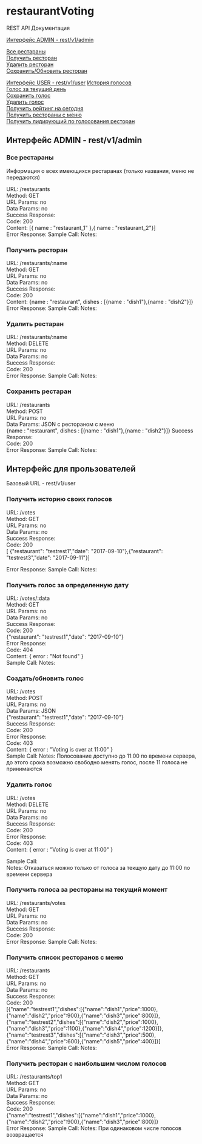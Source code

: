# restaurantVoting


REST API Документация

[Интерфейс ADMIN - rest/v1/admin](#admin)  

[Все рестараны](#rest_getAll)  
[Получить ресторан](#rest_get)  
[Удалить ресторан](#rest_del)  
[Сохранить/Обновить ресторан](#rest_save)

[Интерфейс USER - rest/v1/user](#user)
[История голосов](#get_votes)  
[Голос за текущий день](#get_vote)  
[Сохранить голос](#save_vote)  
[Удалить голос](#del_vote)  
[Получить рейтинг на сегодня](#get_rest_with_votes)  
[Получить рестораны с меню](#get_rest_with_menu)  
[Получить лидирующий по голосования ресторан](#get_top1)  

<a name="admin"><h2>Интерфейс ADMIN - rest/v1/admin</h2></a>

<a name="rest_getAll"><h3>Все рестараны</h3></a>

Информация о всех имеющихся рестаранах (только названия, меню не передаются)

URL: /restaurants  
Method: GET  
URL Params: no  
Data Params: no  
Success Response:  
Code: 200  
Content: [{ name : "restaurant_1" },{ name : "restaurant_2"}]  
Error Response:
Sample Call:
Notes:

<a name="rest_get"><h3>Получить ресторан</h3></a>

URL: /restaurants/:name  
Method: GET  
URL Params: no  
Data Params: no  
Success Response:  
Code: 200  
Content: {name : "restaurant", dishes : [{name : "dish1"},{name : "dish2"}]}  
Error Response:
Sample Call:
Notes:


<a name="rest_del"><h3>Удалить рестаран</h3></a>

URL: /restaurants/:name  
Method: DELETE  
URL Params: no  
Data Params: no  
Success Response:  
Code: 200  
Error Response:
Sample Call:
Notes:


<a id="rest_save"><h3>Сохранить рестаран</h3></a>

URL: /restaurants  
Method: POST  
URL Params: no  
Data Params: JSON с рестораном с меню  
{name : "restaurant", dishes : [{name : "dish1"},{name : "dish2"}]}
Success Response:  
Code: 200  
Error Response:
Sample Call:
Notes:

<a id="user"><h2>Интерфейс для прользователей</h2></a>
Базовый URL - rest/v1/user

<a id="get_votes"><h3>Получить историю своих голосов</h3></a>

URL: /votes  
Method: GET  
URL Params: no  
Data Params: no  
Success Response:  
Code: 200  
[ {"restaurant": "testrest1","date": "2017-09-10"},{"restaurant": "testrest3","date": "2017-09-11"}]
    
Error Response:
Sample Call:
Notes:

<a id="get_vote"><h3>Получить голос за определенную дату</h3></a>

URL: /votes/:data  
Method: GET  
URL Params: no  
Data Params: no  
Success Response:  
Code: 200  
{"restaurant": "testrest1","date": "2017-09-10"}  
Error Response:  
Code: 404  
Content: { error : "Not found" }  
Sample Call:
Notes:

<a id="post_vote"><h3>Создать/обновить голос</h3></a>

URL: /votes  
Method: POST  
URL Params: no  
Data Params: JSON  
{"restaurant": "testrest1","date": "2017-09-10"}  
Success Response:  
Code: 200  
Error Response:  
Code: 403  
Content: { error : "Voting is over at 11:00" }  
Sample Call:
Notes: Полосование доступно до 11:00 по времени сервера, до этого срока возможно свободно менять голос, после 11 голоса не принимаются

<a id="del_vote"><h3>Удалить голос</h3></a>

URL: /votes  
Method: DELETE  
URL Params: no  
Data Params: no  
Success Response:  
Code: 200  
Error Response:  
Code: 403  
Content: { error : "Voting is over at 11:00" }  

Sample Call:  
Notes: Отказаться можно только от голоса за текщую дату до 11:00 по времени сервера 

<a id="get_rest_with_votes"><h3>Получить голоса за рестораны на текущий момент </h3></a>

URL: /restaurants/votes  
Method: GET  
URL Params: no  
Data Params: no  
Success Response:  
Code: 200  
Error Response:
Sample Call:
Notes: 


<a id="get_rest_with_menu"><h3>Получить список ресторанов с меню</h3></a>

URL: /restaurants  
Method: GET  
URL Params: no  
Data Params: no  
Success Response:  
Code: 200  
  [{"name":"testrest1","dishes":[{"name":"dish1","price":1000},{"name":"dish2","price":900},{"name":"dish3","price":800}]},{"name":"testrest2","dishes":[{"name":"dish2","price":1000},{"name":"dish3","price":1100},{"name":"dish4","price":1200}]},{"name":"testrest3","dishes":[{"name":"dish3","price":500},{"name":"dish4","price":600},{"name":"dish5","price":400}]}]  
Error Response:
Sample Call:
Notes:
 
<a id="get_top1"><h3>Получить ресторан с наибольшим числом голосов</h3></a>

URL: /restaurants/top1    
Method: GET  
URL Params: no  
Data Params: no  
Success Response:  
Code: 200  
{"name":"testrest1","dishes":[{"name":"dish1","price":1000},{"name":"dish2","price":900},{"name":"dish3","price":800}]}  
Error Response:
Sample Call:
Notes: При одинаковом числе голосов возвращается 